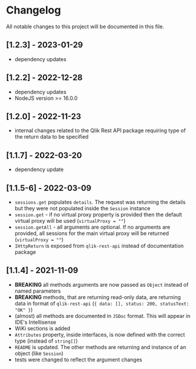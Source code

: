# Changelog

All notable changes to this project will be documented in this file.

## [1.2.3] - 2023-01-29

- dependency updates

## [1.2.2] - 2022-12-28

- dependency updates
- NodeJS version >= 16.0.0

## [1.2.0] - 2022-11-23

- internal changes related to the Qlik Rest API package requiring type of the return data to be specified

## [1.1.7] - 2022-03-20

- dependency update

## [1.1.5-6] - 2022-03-09

- `sessions.get` populates `details`. The request was returning the details but they were not populated inside the `Session` instance
- `session.get` - if no virtual proxy property is provided then the default virtual proxy will be used (`virtualProxy = ""`)
- `session.getAll` - all arguments are optional. If no arguments are provided, all sessions for the main virtual proxy will be returned (`virtualProxy = ""`)
- `IHttpReturn` is exposed from `qlik-rest-api` instead of documentation package

## [1.1.4] - 2021-11-09

- **BREAKING** all methods arguments are now passed as `Object` instead of named parameters
- **BREAKING** methods, that are returning read-only data, are returning data in format of `qlik-rest-api` (`{ data: [], status: 200, statusText: "OK" }`)
- (almost) all methods are documented in `JSDoc` format. This will appear in IDE's Intellisense
- WiKi sections is added
- `Attributes` property, inside interfaces, is now defined with the correct type (instead of `string[]`)
- `README` is updated. The other methods are returning and instance of an object (like `Session`)
- tests were changed to reflect the argument changes

